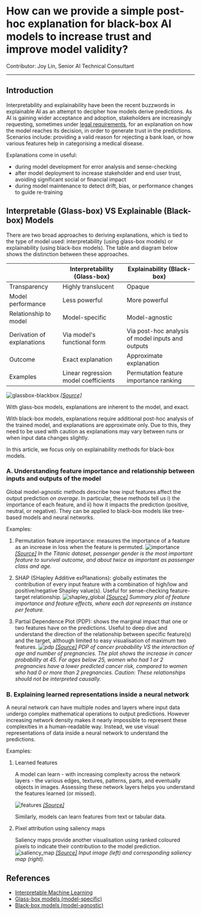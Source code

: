 # How can we provide a simple post-hoc explanation for black-box AI models to increase trust and improve model validity?
Contributor: Joy Lin, Senior AI Technical Consultant
 
---

## Introduction

Interpretability and explainability have been the recent buzzwords in explainable AI as an attempt to decipher how models derive predictions. As AI is gaining wider acceptance and adoption, stakeholders are increasingly requesting, sometimes under [legal requirements](https://medium.com/womeninai/explainability-as-a-legal-requirement-for-artificial-intelligence-systems-66da5a0aa693), for an explanation on how the model reaches its decision, in order to generate trust in the predictions. Scenarios include: providing a valid reason for rejecting a bank loan, or how various features help in categorising a medical disease.

Explanations come in useful:
- during model development for error analysis and sense-checking
- after model deployment to increase stakeholder and end user trust, avoiding significant social or financial impact
- during model maintenance to detect drift, bias, or performance changes to guide re-training

## Interpretable (Glass-box) VS Explainable (Black-box) Models
There are two broad approaches to deriving explanations, which is tied to the type of model used: interpretability (using glass-box models) or explainability (using black-box models). The table and diagram below shows the distinction between these approaches. 

|   | Interpretability (Glass-box) | Explainability (Black-box) |
| - | ---------------------------- | -------------------------- |
| Transparency | Highly translucent | Opaque |
| Model performance | Less powerful | More powerful |
| Relationship to model | Model-specific | Model-agnostic |
| Derivation of explanations | Via model's functional form | Via post-hoc analysis of model inputs and outputs |
| Outcome | Exact explanation | Approximate explanation |
| Examples | Linear regression model coefficients | Permutation feature importance ranking |

![glassbox-blackbox](../assets/images/diagrams/glassbox-blackbox.png)
*[[Source]](https://interpret.ml/)*

With glass-box models, explanations are inherent to the model, and exact.

With black-box models, explanations require additional post-hoc analysis of the trained model, and explanations are approximate only. Due to this, they need to be used with caution as explanations may vary between runs or when input data changes slightly. 

In this article, we focus only on explainability methods for black-box models.

### A. Understanding feature importance and relationship between inputs and outputs of the model

Global model-agnostic methods describe how input features affect the output prediction *on average*. In particular, these methods tell us i) the importance of each feature, and ii) how it impacts the prediction (positive, neutral, or negative). They can be applied to black-box models like tree-based models and neural networks.

Examples:
    
1. Permutation feature importance: measures the importance of a feature as an increase in loss when the feature is permuted.
![importance](../assets/images/diagrams/importance.png)
*[[Source]](https://docs.oracle.com/en-us/iaas/tools/ads-sdk/latest/user_guide/mlx/permutation_importance.html#:~:text=Feature%20permutation%20importance%20measures%20the,to%20measure%20the%20prediction%20error.) In the Titanic dataset, passenger gender is the most important feature to survival outcome, and about twice as important as passenger class and age.*

2. SHAP (SHapley Additive exPlanations): globally estimates the contribution of every input feature with a combination of high/low and positive/negative Shapley value(s). Useful for sense-checking feature-target relationship.
![shapley_global](../assets/images/diagrams/shapley_global.png)
*[[Source]](https://www.analyticsvidhya.com/blog/2019/11/shapley-value-machine-learning-interpretability-game-theory/) Summary plot of feature importance and feature effects, where each dot represents an instance per feature.*

3. Partial Dependence Plot (PDP): shows the marginal impact that one or two features have on the predictions. Useful to deep dive and understand the direction of the relationship between specific feature(s) and the target, although limited to easy visualisation of maximum two features.
![pdp](../assets/images/diagrams/pdp.jpeg)
*[[Source]](https://christophm.github.io/interpretable-ml-book/pdp.html) PDP of cancer probability VS the interaction of age and number of pregnancies. The plot shows the increase in cancer probability at 45. For ages below 25, women who had 1 or 2 pregnancies have a lower predicted cancer risk, compared to women who had 0 or more than 2 pregnancies. Caution: These relationships should not be interpreted causally.*

### B. Explaining learned representations inside a neural network

A neural network can have multiple nodes and layers where input data undergo complex mathematical operations to output predictions. However increasing network density makes it nearly impossible to represent these complexities in a human-readable way. Instead, we use visual representations of data inside a neural network to understand the predictions.
    
Examples:

1. Learned features

    A model can learn - with increasing complexity across the network layers - the various edges, textures, patterns, parts, and eventually objects in images. Assessing these network layers helps you understand the features learned (or missed).

    ![features](../assets/images/diagrams/features.png)
    *[[Source]](https://distill.pub/2017/feature-visualization/)*

    Similarly, models can learn features from text or tabular data.

2. Pixel attribution using saliency maps

    Saliency maps provide another visualisation using ranked coloured pixels to indicate their contribution to the model prediction.
    ![saliency_map](../assets/images/diagrams/saliency_map.png)
    *[[Source]](https://usmanr149.github.io/urmlblog/cnn/2020/05/01/Salincy-Maps.html) Input image (left) and corresponding saliency map (right).*

## References
- [Interpretable Machine Learning](https://christophm.github.io/interpretable-ml-book/)
- [Glass-box models (model-specific)](https://christophm.github.io/interpretable-ml-book/simple.html)
- [Black-box models (model-agnostic)](https://christophm.github.io/interpretable-ml-book/agnostic.html)
